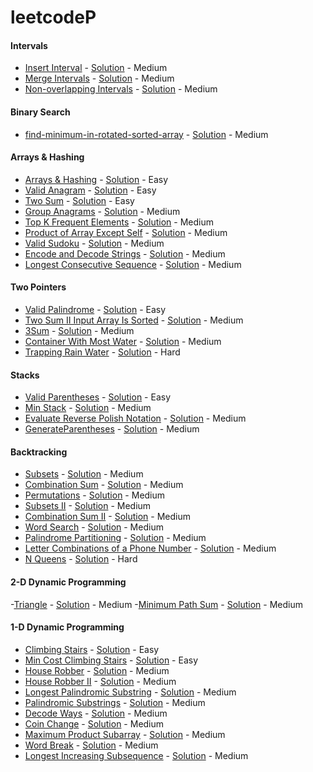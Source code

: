 # leetcodeP

#### Intervals

- [Insert Interval](https://leetcode.com/problems/insert-interval/description/?envType=problem-list-v2&envId=237k3tne) - [Solution](./src/neetcode/intervals/go/insert_test.go) - Medium
- [Merge Intervals](https://leetcode.com/problems/merge-intervals/description/?envType=problem-list-v2&envId=237k3tne) - [Solution](./src/neetcode/intervals/go/merge_test.go) - Medium
- [Non-overlapping Intervals](https://leetcode.com/problems/non-overlapping-intervals/description/?envType=problem-list-v2&envId=237k3tne) - [Solution](./src/neetcode/intervals/go/overlap_intervals_test.go) - Medium
#### Binary Search

- [find-minimum-in-rotated-sorted-array](https://leetcode.com/problems/find-minimum-in-rotated-sorted-array/description/?envType=problem-list-v2&envId=237k3tne) - [Solution](./src/neetcode/binarySearch/go/findMin.go) - Medium

#### Arrays & Hashing

- [Arrays & Hashing](https://leetcode.com/problems/contains-duplicate/) - [Solution](./src/neetcode/arrayHashing/go/arrays_hashing.go) -
  Easy
- [Valid Anagram](https://leetcode.com/problems/valid-anagram/) - [Solution](./src/neetcode/arrayHashing/java/ValidAnagram.java) -
  Easy
- [Two Sum](https://leetcode.com/problems/two-sum/) - [Solution](./src/neetcode/arrayHashing/go/two_sum.go) - Easy
- [Group Anagrams](https://leetcode.com/problems/group-anagrams/) - [Solution](./src/neetcode/arrayHashing/java/GroupAnagrams.java) -
  Medium
- [Top K Frequent Elements](https://leetcode.com/problems/top-k-frequent-elements/) - [Solution](./src/neetcode/arrayHashing/go/topk_frequent_elements.go) -
  Medium
- [Product of Array Except Self](https://leetcode.com/problems/product-of-array-except-self/) - [Solution](./src/neetcode/arrayHashing/go/product_except_self.go) -
  Medium
- [Valid Sudoku](https://leetcode.cn/problems/valid-sudoku/) - [Solution](./src/neetcode/arrayHashing/ValidSudoku.java) -
  Medium
- [Encode and Decode Strings](https://www.lintcode.com/problem/659/) - [Solution](./src/neetcode/arrayHashing/EncodeAndDecodeStrings.java) -
  Medium
- [Longest Consecutive Sequence](https://leetcode.com/problems/longest-consecutive-sequence/) - [Solution](./src/neetcode/arrayHashing/LongestConsecutiveSequence.java) -
  Medium

#### Two Pointers

- [Valid Palindrome](https://leetcode.com/problems/valid-palindrome/) - [Solution](./src/neetcode/twoPointers/ValidPalindrome.java) -
  Easy
- [Two Sum II Input Array Is Sorted](https://leetcode.com/problems/two-sum-ii-input-array-is-sorted/) - [Solution](./src/neetcode/twoPointers/TwoSumIIInputArrayIsSorted.java) -
  Medium
- [3Sum](https://leetcode.com/problems/3sum/) - [Solution](./src/neetcode/twoPointers/ThreeSum.java) -
  Medium
- [Container With Most Water](https://leetcode.com/problems/container-with-most-water/) - [Solution](./src/neetcode/twoPointers/ContainerWithMostWater.java) -
  Medium
- [Trapping Rain Water]() - [Solution]() -
  Hard

#### Stacks

- [Valid Parentheses](https://leetcode.com/problems/valid-parentheses/) - [Solution](./src/neetcode/stack/ValidParentheses.java) -
  Easy
- [Min Stack](https://leetcode.com/problems/min-stack/) - [Solution](./src/neetcode/stack/MinStack.java) -
  Medium
- [Evaluate Reverse Polish Notation](https://leetcode.com/problems/evaluate-reverse-polish-notation/) - [Solution](./src/neetcode/stack/EvaluateReversePolishNotation.java) -
  Medium
- [GenerateParentheses](https://leetcode.com/problems/generate-parentheses/) - [Solution](./src/neetcode/stack/GenerateParentheses.java) -
  Medium
#### Backtracking

- [Subsets](https://leetcode.com/problems/subsets/) - [Solution](./src/neetcode/backtracking/Subsets.java)  - Medium
- [Combination Sum](https://leetcode.com/problems/combination-sum/) - [Solution](./src/neetcode/backtracking/CombinationSum.java)  -
  Medium
- [Permutations](https://leetcode.com/problems/permutations/) - [Solution](./src/neetcode/backtracking/Permutations.java) -
  Medium
- [Subsets II](https://leetcode.com/problems/subsets-ii/) - [Solution](./src/neetcode/backtracking/SubsetsII.java) -
  Medium
- [Combination Sum II](https://leetcode.com/problems/combination-sum-ii/) - [Solution](./src/neetcode/backtracking/CombinationSumII.java) -
  Medium
- [Word Search](https://leetcode.com/problems/word-search/) - [Solution](./src/neetcode/backtracking/WordSearch.java) -
  Medium
- [Palindrome Partitioning](https://leetcode.com/problems/palindrome-partitioning/) - [Solution](./src/neetcode/backtracking/PalindromePartitioning.java) -
  Medium
- [Letter Combinations of a Phone Number](https://leetcode.com/problems/letter-combinations-of-a-phone-number/) - [Solution](./src/neetcode/backtracking/LetterCombinationsOfaPhoneNumber.java) -
  Medium
- [N Queens](https://leetcode.com/problems/n-queens/) - [Solution](./src/neetcode/backtracking/NQueens.java) -
  Hard

#### 2-D Dynamic Programming
-[Triangle](https://leetcode.com/problems/triangle/description/?envType=study-plan-v2&envId=top-interview-150) - [Solution](./src/neetcode/DP2/go/triangle_test.go) - Medium
-[Minimum Path Sum](https://leetcode.com/problems/minimum-path-sum/?envType=study-plan-v2&envId=top-interview-150) - [Solution](./src/neetcode/DP2/min_path_sum_test.go) - Medium

#### 1-D Dynamic Programming
- [Climbing Stairs](https://leetcode.com/problems/climbing-stairs/) - [Solution](./src/neetcode/oneDDynamicProgramming/ClimbingStairs.java) -
  Easy
- [Min Cost Climbing Stairs](https://leetcode.com/problems/min-cost-climbing-stairs/) - [Solution](./src/neetcode/oneDDynamicProgramming/MinCostClimbingStairs.java) -
  Easy
- [House Robber](https://leetcode.com/problems/house-robber/) - [Solution](./src/neetcode/oneDDynamicProgramming/HouseRobber.java) -
  Medium
- [House Robber II](https://leetcode.com/problems/house-robber-ii/) - [Solution](./src/neetcode/oneDDynamicProgramming/HouseRobberII.java) -
  Medium
- [Longest Palindromic Substring](https://leetcode.com/problems/longest-palindromic-substring/) - [Solution](./src/neetcode/oneDDynamicProgramming/LongestPalindromicSubstring.java) - Medium
- [Palindromic Substrings](https://leetcode.com/problems/palindromic-substrings/) - [Solution](./src/neetcode/oneDDynamicProgramming/PalindromicSubstrings.java) - Medium
- [Decode Ways](https://leetcode.com/problems/decode-ways/) - [Solution](./src/neetcode/oneDDynamicProgramming/DecodeWays.java) - Medium
- [Coin Change](https://leetcode.com/problems/coin-change/) - [Solution](./src/neetcode/oneDDynamicProgramming/CoinChange.java) - Medium
- [Maximum Product Subarray](https://leetcode.com/problems/maximum-product-subarray/) - [Solution](./src/neetcode/oneDDynamicProgramming/MaximumProductSubarray.java) - Medium
- [Word Break](https://leetcode.com/problems/word-break/) - [Solution](./src/neetcode/oneDDynamicProgramming/WordBreak.java) - Medium
- [Longest Increasing Subsequence](https://leetcode.com/problems/longest-increasing-subsequence/) - [Solution](./src/neetcode/oneDDynamicProgramming/LongestIncreasingSubsequence.java) - Medium
